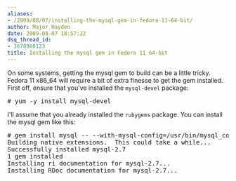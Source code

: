 ```yaml
---
aliases:
- /2009/08/07/installing-the-mysql-gem-in-fedora-11-64-bit/
author: Major Hayden
date: 2009-08-07 18:57:22
dsq_thread_id:
- 3678960123
title: Installing the mysql gem in Fedora 11 64-bit
---
```


On some systems, getting the mysql gem to build can be a little tricky. Fedora 11 x86_64 will require a bit of extra finesse to get the gem installed. First off, ensure that you've installed the `mysql-devel` package:

<pre lang="html"># yum -y install mysql-devel</pre>

I'll assume that you already installed the `rubygems` package. You can install the mysql gem like this:

<pre lang="html"># gem install mysql -- --with-mysql-config=/usr/bin/mysql_config
Building native extensions.  This could take a while...
Successfully installed mysql-2.7
1 gem installed
Installing ri documentation for mysql-2.7...
Installing RDoc documentation for mysql-2.7...</pre>